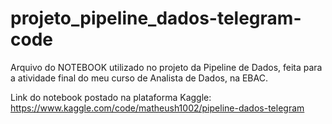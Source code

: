 # projeto_pipeline_dados-telegram-code
Arquivo do NOTEBOOK utilizado no projeto da Pipeline de Dados, feita para a atividade final do meu curso de Analista de Dados, na EBAC.

Link do notebook postado na plataforma Kaggle: https://www.kaggle.com/code/matheush1002/pipeline-dados-telegram
